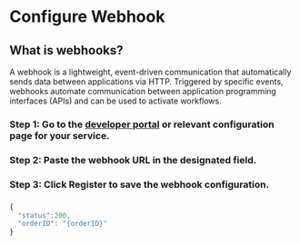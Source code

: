# Configure Webhook

## What is webhooks?

A webhook is a lightweight, event-driven communication that automatically sends data between applications via HTTP. Triggered by specific events, webhooks automate communication between application programming interfaces (APIs) and can be used to activate workflows.

### Step 1: Go to the  **[developer portal](https://pointer.io.vn/webhook)**  or relevant configuration page for your service.

### Step 2: Paste the webhook URL in the designated field.

### Step 3: Click Register to save the webhook configuration.

###

```typescript title="Data received after the user’s payment. "
{
  "status":200,
  "orderID": "{orderID}"
}
```
